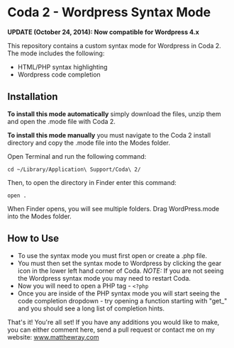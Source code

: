 Coda 2 - Wordpress Syntax Mode
==================================

**UPDATE (October 24, 2014): Now compatible for Wordpress 4.x**

This repository contains a custom syntax mode for Wordpress in Coda 2. The mode includes the following:
* HTML/PHP syntax highlighting
* Wordpress code completion

Installation
------------
**To install this mode automatically** simply download the files, unzip them and open the .mode file with Coda 2.

**To install this mode manually** you must navigate to the Coda 2 install directory and copy the .mode file into the Modes folder.

Open Terminal and run the following command:

    cd ~/Library/Application\ Support/Coda\ 2/

Then, to open the directory in Finder enter this command:

    open .

When Finder opens, you will see multiple folders. Drag WordPress.mode into the Modes folder. 

How to Use
----------

* To use the syntax mode you must first open or create a .php file. 
* You must then set the syntax mode to Wordpress by clicking the gear icon in the lower left hand corner of Coda. *NOTE:* If you are not seeing the Wordpress syntax mode you may need to restart Coda. 
* Now you will need to open a PHP tag - `<?php` 
* Once you are inside of the PHP syntax mode you will start seeing the code completion dropdown - try opening a function starting with "get_" and you should see a long list of completion hints.

That's it! You're all set! If you have any additions you would like to make, you can either comment here, send a pull request or contact me on my website: www.matthewray.com



